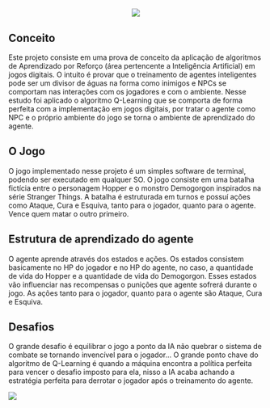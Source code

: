 # <p align="center"><img src="https://github.com/user-attachments/assets/24b7b946-491a-4a1f-a30d-db094610b50e" /></p>

## Conceito

Este projeto consiste em uma prova de conceito da aplicação de algoritmos de Aprendizado por Reforço (área pertencente a Inteligência Artificial) em jogos digitais. O intuito é provar que o treinamento de agentes inteligentes pode ser um divisor de águas na forma como inimigos e NPCs se comportam nas interações com os jogadores e com o ambiente. 
Nesse estudo foi aplicado o algoritmo Q-Learning que se comporta de forma perfeita com a implementação em jogos digitais, por tratar o agente como NPC e o próprio ambiente do jogo se torna o ambiente de aprendizado do agente. 

## O Jogo

O jogo implementado nesse projeto é um simples software de terminal, podendo ser executado em qualquer SO. O jogo consiste em uma batalha fictícia entre o personagem Hopper e o monstro Demogorgon inspirados na série Stranger Things. A batalha é estruturada em turnos e possuí ações como Ataque, Cura e Esquiva, tanto para o jogador, quanto para o agente. Vence quem matar o outro primeiro. 

## Estrutura de aprendizado do agente 

O agente aprende através dos estados e ações. Os estados consistem basicamente no HP do jogador e no HP do agente, no caso, a quantidade de vida do Hopper e a quantidade de vida do Demogorgon. Esses estados vão influenciar nas recompensas o punições que agente sofrerá durante o jogo. As ações tanto para o jogador, quanto para o agente são Ataque, Cura e Esquiva. 

## Desafios 

O grande desafio é equilibrar o jogo a ponto da IA não quebrar o sistema de combate se tornando invencível para o jogador... O grande ponto chave do algoritmo de Q-Learning é quando a máquina encontra a política perfeita para vencer o desafio imposto para ela, nisso a IA acaba achando a estratégia perfeita para derrotar o jogador após o treinamento do agente. 

<img src="https://github.com/user-attachments/assets/c9a5d343-9c89-4a1b-986c-aa5ea2fdaa78" />
